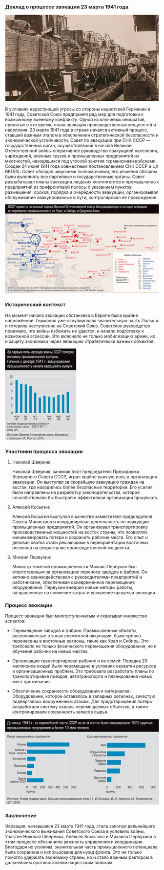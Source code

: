 ### Доклад о процессе эвокации 23 марта 1941 года

![alt text](image-1.png)

В условиях нарастающей угрозы со стороны нацистской Германии в 1941 году, Советский Союз предпринял ряд мер для подготовки к возможному военному конфликту. Одной из ключевых инициатив, принятых в это время, стала эвокация производственных мощностей и населения. 23 марта 1941 года в стране начался активный процесс, ставший важным этапом в обеспечении стратегической безопасности и экономической устойчивости.
Совет по эвакуации при СНК СССР — государственный орган, осуществлявший в начале Великой Отечественной войны оперативное руководство эвакуацией населения, учреждений, военных грузов и промышленных предприятий из местностей, находящихся под угрозой занятия германскими войсками. 
Создан 24 июня 1941 года совместным постановлением СНК СССР и ЦК ВКП(б). 
Совет обладал широкими полномочиями, его решения обязаны были выполнять все партийные и государственные органы.
Совет разрабатывал планы эвакуации людских контингентов и промышленных предприятий из прифронтовой полосы с указанием пунктов размещения, сроков, порядка и очерёдности эвакуации, организовывал обслуживание эвакуированных в пути, контролировал её прохождение. 

![alt text](image.png)

### Исторический контекст

На момент начала эвокации обстановка в Европе была крайне напряжённой. Германия уже оккупировала значительную часть Польши и готовила наступление на Советский Союз. Советское руководство понимало, что войны избежать не удастся, и начало подготовку к возможной агрессии. Это включало не только мобилизацию армии, но и защиту экономики через эвокацию стратегически важных объектов.

![alt text](image-2.png)

### Участники процесса эвокации

1. Николай Шверник:

   Николай Шверник, занимая пост председателя Президиума Верховного Совета СССР, играл крайне важную роль в организации эвакуации. Он выступал за скорейшую эвакуацию граждан на восток, где находились более безопасные территории. Его усилия были направлены на разработку законодательства, которое способствовало бы быстрой и эффективной организации процессов.

2. Алексей Косыгин:

   Алексей Косыгин выступал в качестве заместителя председателя Совета Министров и координировал деятельность по эвакуации промышленных предприятий. Он организовал транспортировку производственных мощностей на восток страны, что позволяло минимизировать потери и сохранить рабочие места. Его опыт и деловая хватка стали решающими в переориентации восточных регионов на возрастание производственной мощности.

3. Михаил Первухин:

   Министр тяжелой промышленности Михаил Первухин был ответственным за организацию переноса заводов и фабрик. Он активно взаимодействовал с руководителями предприятий и работниками, обеспечивая своевременное перемещение оборудования. Первухин внедрил новые методы работы, направленные на снижение затрат и ускорение процесса эвокации.

### Процесс эвокации

Процесс эвокации был многоступенчатым и охватывал множество аспектов:

- Перемещение заводов и фабрик: Промышленные объекты, расположенные в зонах возможной оккупации, были срочно перенесены в восточные регионы, такие как Урал и Сибирь. Это требовало не только физического перемещения оборудования, но и обучения рабочих на новых местах.

- Организация транспортировки рабочих и их семей: Порядка 20 миллионов людей было перемещено в условиях нехватки ресурсов и организационных проблем. Это требовало разработать планы по транспортировке поездов, автотранспорта и планирования новых мест проживания.

- Обеспечение сохранности оборудования и материалов: Оборудование, которое оставалось в западных регионах, зачастую подвергалось вооруженным атакам. Для предотвращения потерь разработали систему охраны перемещаемых объектов, а также контролировали сохранность запасов сырья.

![alt text](image-3.png)

### Заключение

Эвокация, начавшаяся 23 марта 1941 года, стала залогом дальнейшего экономического выживания Советского Союза в условиях войны. Участие Николая Шверника, Алексея Косыгина и Михаила Первухина в этом процессе обозначило важность управления и координации. Благодаря их усилиям, значительная часть промышленного потенциала была сохранена и использована для нужд фронта. Это не только помогло удержать экономику страны, но и стало важным фактором в дальнейшем противостоянии нацистским войскам.
